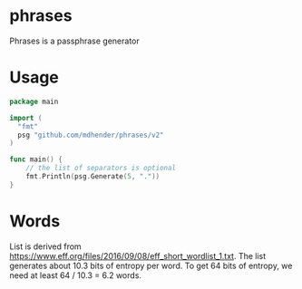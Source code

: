 # phrases
Phrases is a passphrase generator

# Usage

```go
package main

import (
  "fmt"
  psg "github.com/mdhender/phrases/v2"
)

func main() {
    // the list of separators is optional
    fmt.Println(psg.Generate(5, "."))
}
```

# Words
List is derived from https://www.eff.org/files/2016/09/08/eff_short_wordlist_1.txt.
The list generates about 10.3 bits of entropy per word.
To get 64 bits of entropy, we need at least 64 / 10.3 = 6.2 words.
